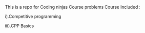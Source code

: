 This is a repo for Coding ninjas Course problems
Course Included :


  i).Competitive programming
 
 iii).CPP Basics
